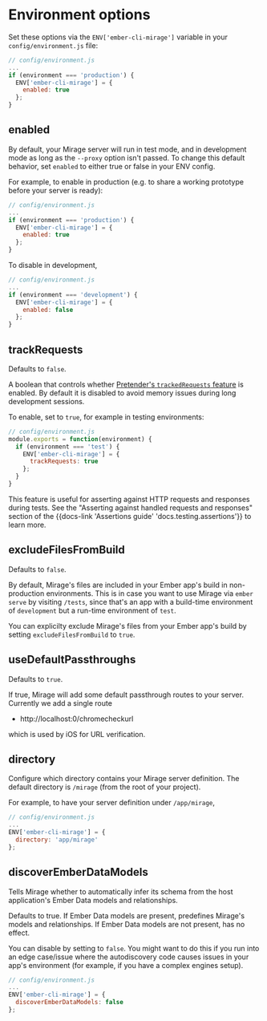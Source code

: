 # Environment options

Set these options via the `ENV['ember-cli-mirage']` variable in your `config/environment.js` file:

```js
// config/environment.js
...
if (environment === 'production') {
  ENV['ember-cli-mirage'] = {
    enabled: true
  };
}
```

## enabled

By default, your Mirage server will run in test mode, and in development mode as long as the `--proxy` option isn't passed. To change this default behavior, set `enabled` to either true or false in your ENV config.

For example, to enable in production (e.g. to share a working prototype before your server is ready):

```js
// config/environment.js
...
if (environment === 'production') {
  ENV['ember-cli-mirage'] = {
    enabled: true
  };
}
```

To disable in development,

```js
// config/environment.js
...
if (environment === 'development') {
  ENV['ember-cli-mirage'] = {
    enabled: false
  };
}
```

## trackRequests

Defaults to `false`.

A boolean that controls whether [Pretender's `trackedRequests` feature](https://github.com/pretenderjs/pretender#tracking-requests) is enabled. By default it is disabled to avoid memory issues during long development sessions.

To enable, set to `true`, for example in testing environments:

```js
// config/environment.js
module.exports = function(environment) {
  if (environment === 'test') {
    ENV['ember-cli-mirage'] = {
      trackRequests: true
    };
  }
}
```

This feature is useful for asserting against HTTP requests and responses during tests. See the "Asserting against handled requests and responses" section of the {{docs-link 'Assertions guide' 'docs.testing.assertions'}} to learn more.


## excludeFilesFromBuild

Defaults to `false`.

By default, Mirage's files are included in your Ember app's build in non-production environments. This is in case you want to use Mirage via `ember serve` by visiting `/tests`, since that's an app with a build-time environment of `development` but a run-time environment of `test`.

You can explicilty exclude Mirage's files from your Ember app's build by setting `excludeFilesFromBuild` to `true`.

## useDefaultPassthroughs

Defaults to `true`.

If true, Mirage will add some default passthrough routes to your server. Currently we add a single route

- http://localhost:0/chromecheckurl

which is used by iOS for URL verification.

## directory

Configure which directory contains your Mirage server definition. The default directory is `/mirage` (from the root of your project).

For example, to have your server definition under `/app/mirage`,

```js
// config/environment.js
...
ENV['ember-cli-mirage'] = {
  directory: 'app/mirage'
};
```

## discoverEmberDataModels

Tells Mirage whether to automatically infer its schema from the host application's Ember Data models and relationships.

Defaults to true. If Ember Data models are present, predefines Mirage's models and relationships. If Ember Data models are not present, has no effect.

You can disable by setting to `false`. You might want to do this if you run into an edge case/issue where the autodiscovery code causes issues in your app's environment (for example, if you have a complex engines setup).

```js
// config/environment.js
...
ENV['ember-cli-mirage'] = {
  discoverEmberDataModels: false
};
```
